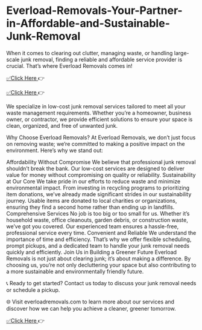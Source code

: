 # Everload-Removals-Your-Partner-in-Affordable-and-Sustainable-Junk-Removal
When it comes to clearing out clutter, managing waste, or handling large-scale junk removal, finding a reliable and affordable service provider is crucial. That’s where Everload Removals comes in!

[✅Click Here ](https://everloadremovals.com/)👉

[✅Click Here ](https://everloadremovals.com/)👉

We specialize in low-cost junk removal services tailored to meet all your waste management requirements. Whether you’re a homeowner, business owner, or contractor, we provide efficient solutions to ensure your space is clean, organized, and free of unwanted junk.

Why Choose Everload Removals?
At Everload Removals, we don’t just focus on removing waste; we’re committed to making a positive impact on the environment. Here’s why we stand out:

Affordability Without Compromise
We believe that professional junk removal shouldn’t break the bank. Our low-cost services are designed to deliver value for money without compromising on quality or reliability.
Sustainability at Our Core
We take pride in our efforts to reduce waste and minimize environmental impact. From investing in recycling programs to prioritizing item donations, we’ve already made significant strides in our sustainability journey. Usable items are donated to local charities or organizations, ensuring they find a second home rather than ending up in landfills.
Comprehensive Services
No job is too big or too small for us. Whether it’s household waste, office cleanouts, garden debris, or construction waste, we’ve got you covered. Our experienced team ensures a hassle-free, professional service every time.
Convenient and Reliable
We understand the importance of time and efficiency. That’s why we offer flexible scheduling, prompt pickups, and a dedicated team to handle your junk removal needs quickly and efficiently.
Join Us in Building a Greener Future
Everload Removals is not just about clearing junk; it’s about making a difference. By choosing us, you’re not only decluttering your space but also contributing to a more sustainable and environmentally friendly future.

📞 Ready to get started? Contact us today to discuss your junk removal needs or schedule a pickup.

🌐 Visit everloadremovals.com to learn more about our services and discover how we can help you achieve a cleaner, greener tomorrow.

[✅Click Here ](https://everloadremovals.com/)👉
